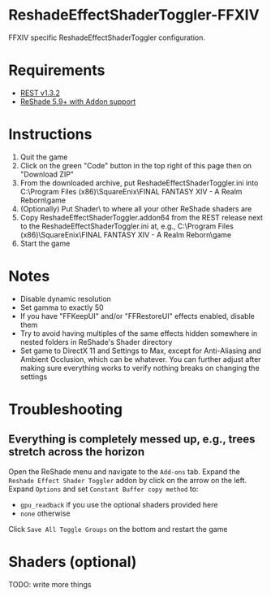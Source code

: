# ReshadeEffectShaderToggler-FFXIV
FFXIV specific ReshadeEffectShaderToggler configuration. 

# Requirements
* [REST v1.3.2](https://github.com/4lex4nder/ReshadeEffectShaderToggler/releases/tag/v1.3.2)
* [ReShade 5.9+ with Addon support](https://reshade.me/)

# Instructions
1. Quit the game
2. Click on the green "Code" button in the top right of this page then on "Download ZIP"
3. From the downloaded archive, put ReshadeEffectShaderToggler.ini into C:\Program Files (x86)\SquareEnix\FINAL FANTASY XIV - A Realm Reborn\game
4. (Optionally) Put Shader\ to where all your other ReShade shaders are
5. Copy ReshadeEffectShaderToggler.addon64 from the REST release next to the ReshadeEffectShaderToggler.ini at, e.g., C:\Program Files (x86)\SquareEnix\FINAL FANTASY XIV - A Realm Reborn\game
4. Start the game

# Notes
* Disable dynamic resolution
* Set gamma to exactly 50
* If you have "FFKeepUI" and/or "FFRestoreUI" effects enabled, disable them
* Try to avoid having multiples of the same effects hidden somewhere in nested folders in ReShade's Shader directory
* Set game to DirectX 11 and Settings to Max, except for Anti-Aliasing and Ambient Occlusion, which can be whatever. You can further adjust after making sure everything works to verify nothing breaks on changing the settings

# Troubleshooting
## Everything is completely messed up, e.g., trees stretch across the horizon
Open the ReShade menu and navigate to the `Add-ons` tab. Expand the `Reshade Effect Shader Toggler` addon by click on the arrow on the left. Expand `Options` and set `Constant Buffer copy method` to:
* `gpu_readback` if you use the optional shaders provided here
* `none` otherwise

Click `Save All Toggle Groups` on the bottom and restart the game

# Shaders (optional)
TODO: write more things